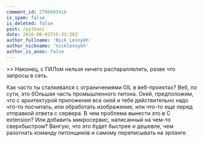 ```yaml
---
comment_id: 2706605416
is_spam: false
is_deleted: false
post: /python/
date: 2016-06-01T15:33:28Z
author_fullname: 'Nick Lesnykh'
author_nickname: 'nicklesnykh'
author_is_anon: false
---
```


<p>&gt;&gt; Наконец, с ГИЛом нельзя ничего распараллелить, разве что запросы в сеть.</p><p>Как часто ты сталкивался с ограничениями GIL в веб-проектах? Веб, по сути, это бОльшая часть промышленного питона. Окей, предположим, что с архитектурой приложения все окей и тебе действительно надо что-то посчитать, или обработать изображение, или что-то еще перед отправкой ответа с сервера. В чем проблема вынести это в C extension? Или добавить микросервис, написанный на чем-то сверхбыстром? Вангую, что это будет быстрее и дешевле, чем разогнать команду питонщиков и самому переписывать на эрланге.</p>

